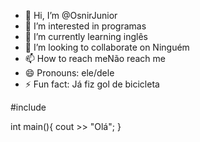 - 👋 Hi, I’m @OsnirJunior
- 👀 I’m interested in programas
- 🌱 I’m currently learning inglês
- 💞️ I’m looking to collaborate on Ninguém
- 📫 How to reach meNão reach me
- 😄 Pronouns: ele/dele
- ⚡ Fun fact: Já fiz gol de bicicleta

#include <iostream>

int main(){
  cout >> "Olá";
}

<!---
OsnirJunior/OsnirJunior is a ✨ special ✨ repository because its `README.md` (this file) appears on your GitHub profile.
You can click the Preview link to take a look at your changes.
--->
